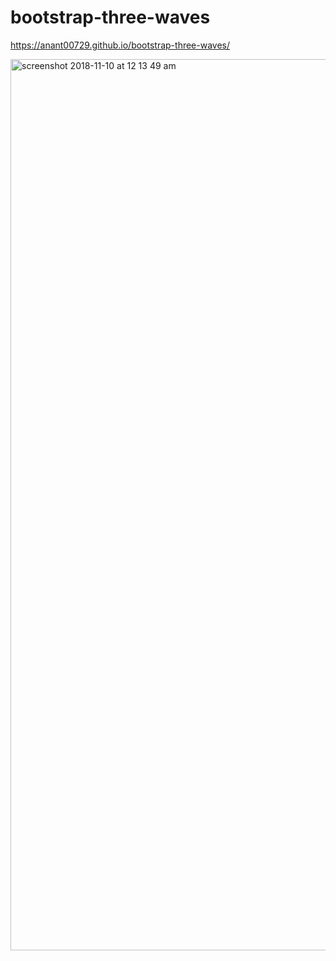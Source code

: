 # bootstrap-three-waves

https://anant00729.github.io/bootstrap-three-waves/

<img width="1426" alt="screenshot 2018-11-10 at 12 13 49 am" src="https://user-images.githubusercontent.com/20675885/48281746-8f3d3c00-e47d-11e8-8fa8-28e97839e6ca.png">
